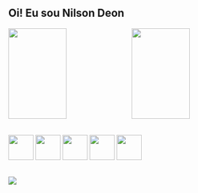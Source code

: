 ## Oi! Eu sou Nilson Deon

<div>
  <a href="https://github.com/NilsonDeon"></a>
  <img width="48%" height="180px" src="https://github-readme-stats.vercel.app/api?username=NilsonDeon&show_icons=true&theme=darcula" />
  <img width="48%" height="180px" src="https://github-readme-stats.vercel.app/api/top-langs/?username=NilsonDeon&layout=compact&langs_count-8&theme=darcula" />
</div>

##

<div>
  <img height="50px" src="https://cdn.jsdelivr.net/gh/devicons/devicon/icons/c/c-original.svg" />
  <img height="50px" src="https://cdn.jsdelivr.net/gh/devicons/devicon/icons/python/python-original.svg" />
  <img height="50px" src="https://cdn.jsdelivr.net/gh/devicons/devicon/icons/html5/html5-original.svg" />
  <img height="50px" src="https://cdn.jsdelivr.net/gh/devicons/devicon/icons/css3/css3-original.svg" />
  <img height="50px" src="https://cdn.jsdelivr.net/gh/devicons/devicon/icons/javascript/javascript-original.svg" />
</div>

##

<div>
  <a href="https://www.linkedin.com/in/nilson-deon-cordeiro-filho-a895a120b/"><img src="https://img.shields.io/badge/LinkedIn-0077B5?style=for-the-badge&logo=linkedin&logoColor=white" /></a>
</div>
